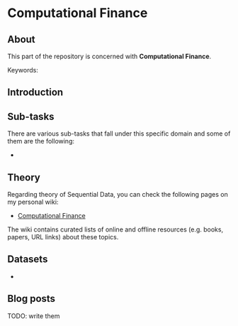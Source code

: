 # Computational Finance

## About
This part of the repository is concerned with __Computational Finance__.

Keywords: 

## Introduction



## Sub-tasks
There are various sub-tasks that fall under this specific domain and some of them are the following:

- 

## Theory
Regarding theory of Sequential Data, you can check the following pages on my personal wiki:

- [Computational Finance](https://wiki.kourouklides.com/wiki/Computational_Finance)

The wiki contains curated lists of online and offline resources (e.g. books, papers, URL links) about these topics.

## Datasets
 - 

## Blog posts

TODO: write them
